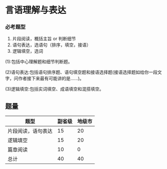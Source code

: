 # 言语理解与表达

### 必考题型

1. 片段阅读，概括主旨 or 判断细节
2. 语句表达，选语句（排序，填空，接语）
3. 逻辑填空，选词



(1):包括中心理解题和细节判断题。 

(2)语句表达:包括语句排序题、语句填空题和接语选择题(接语选择题如给你一段文字，问作者接下来最有可能讲的是......)。 

(3)逻辑填空:包括实词填空、成语填空和混搭填空。

## 题量

| 题型               | 副省级 | 地级市 |
| ------------------ | ------ | ------ |
| 片段阅读，语句表达 | 15     | 20     |
| 逻辑填空           | 15     | 20     |
| 篇章阅读           | 10     | 0      |
| 总计               | 40     | 40     |

